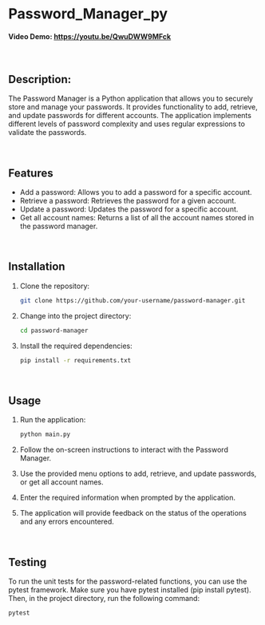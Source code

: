 # Password_Manager_py
#### Video Demo:  https://youtu.be/QwuDWW9MFck

<br>

## Description:
The Password Manager is a Python application that allows you to securely store and manage your passwords. It provides functionality to add, retrieve, and update passwords for different accounts. The application implements different levels of password complexity and uses regular expressions to validate the passwords.

<br>

## Features
- Add a password: Allows you to add a password for a specific account.
- Retrieve a password: Retrieves the password for a given account.
- Update a password: Updates the password for a specific account.
- Get all account names: Returns a list of all the account names stored in the password manager.

<br>

## Installation

1. Clone the repository:

   ```bash
   git clone https://github.com/your-username/password-manager.git
   ```
2. Change into the project directory:
    ```bash
    cd password-manager
    ```
3. Install the required dependencies:
    ```bash
    pip install -r requirements.txt
    ```

<br>

## Usage
1. Run the application:
    ```bash
    python main.py
    ```
2. Follow the on-screen instructions to interact with the Password Manager.

3. Use the provided menu options to add, retrieve, and update passwords, or get all account names.

4. Enter the required information when prompted by the application.

5. The application will provide feedback on the status of the operations and any errors encountered.

<br>

## Testing
To run the unit tests for the password-related functions, you can use the pytest framework. Make sure you have pytest installed (pip install pytest). Then, in the project directory, run the following command:

```bash
pytest
```
